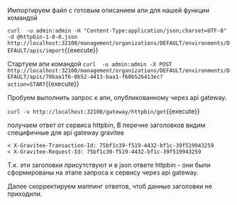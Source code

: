 Импортируем файл с готовым описанием апи для нашей функции командой

`curl  -u admin:admin -H "Content-Type:application/json;charset=UTF-8" -d @httpbin-1-0-0.json    http://localhost:32100/management/organizations/DEFAULT/environments/DEFAULT/apis/import`{{execute}}

Стартуем апи командой
`curl  -u admin:admin -X POST http://localhost:32100/management/organizations/DEFAULT/environments/DEFAULT/apis/70baa1f6-0b52-4413-baa1-f60b526413ec?action=START`{{execute}}

Пробуем выполнить запрос к апи, опубликованному через api gateway.

`curl -v http://localhost:32100/gateway/httpbin/get`{{execute}}

получаем ответ от сервиса httpbin, В перечне заголовков видим специфичные для api gateway gravitee

```
< X-Gravitee-Transaction-Id: 75bf1c39-f519-4432-bf1c-39f519943259
< X-Gravitee-Request-Id: 75bf1c39-f519-4432-bf1c-39f519943259
```
Т.к. эти заголовки присутствуют и в json ответе httpbin - они были сформированы на этапе запроса к сервису через api gateway.

Далее скорректируем маппинг ответов, чтоб данные заголовки не приходили.